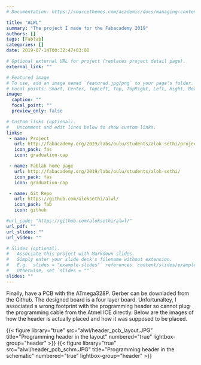 ```yaml
---
# Documentation: https://sourcethemes.com/academic/docs/managing-content/

title: "ALWL"
summary: "The project I made for the Fabacademy 2019"
authors: []
tags: [Fablab]
categories: []
date: 2019-07-14T00:32:47+03:00

# Optional external URL for project (replaces project detail page).
external_link: ""

# Featured image
# To use, add an image named `featured.jpg/png` to your page's folder.
# Focal points: Smart, Center, TopLeft, Top, TopRight, Left, Right, BottomLeft, Bottom, BottomRight.
image:
  caption: ""
  focal_point: ""
  preview_only: false

# Custom links (optional).
#   Uncomment and edit lines below to show custom links.
links:
 - name: Project
   url: http://fabacademy.org/2019/labs/oulu/students/alok-sethi/projects/final-project/
   icon_pack: fas
   icon: graduation-cap

 - name: Fablab home page
   url: http://fabacademy.org/2019/labs/oulu/students/alok-sethi/
   icon_pack: fas
   icon: graduation-cap

 - name: Git Repo	
   url: https://github.com/aloksethi/alwl/
   icon_pack: fab
   icon: github

#url_code: "https://github.com/aloksethi/alwl/"
url_pdf: ""
url_slides: ""
url_video: ""

# Slides (optional).
#   Associate this project with Markdown slides.
#   Simply enter your slide deck's filename without extension.
#   E.g. `slides = "example-slides"` references `content/slides/example-slides.md`.
#   Otherwise, set `slides = ""`.
slides: ""
---
```

[//]: # ( As I am still working on the project, I will list all the updates to it on this page.)
Finally, have a PCB with the ATmega328P. Gerber can be downladed from the Github. The designed board is a four layer board.
Unfortunaltey, I associated a wrong footprint with the programming header so cannot plug the programming cable from the Atmel ICE directly. 
Below are the images of how the header is actually placed and how it was supposed to be placed.


{{< figure  library="true" src="alwl/header_pcb_layout.JPG" title="Programming header in the layout"  numbered="true" lightbox-group="header" >}}
{{< figure  library="true" src="alwl/header_pcb_schm.JPG" title="Programming header in the schematic" numbered="true" lightbox-group="header" >}}
